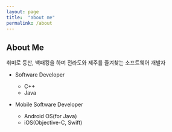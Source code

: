 ```yaml
---
layout: page
title:  "about me"
permalink: /about
---
```


## About Me

취미로 등산, 백패킹을 하며 전라도와 제주를 즐겨찾는 소프트웨어 개발자

 - Software Developer
   - C++
   - Java


 - Mobile Software Developer
   - Android OS(for Java)
   - iOS(Objective-C, Swift)
